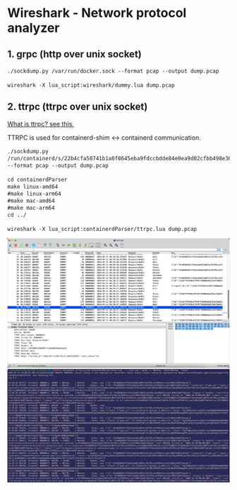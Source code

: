 # Wireshark - Network protocol analyzer

## 1. grpc (http over unix socket)
```
./sockdump.py /var/run/docker.sock --format pcap --output dump.pcap

wireshark -X lua_script:wireshark/dummy.lua dump.pcap
```
## 2. ttrpc (ttrpc over unix socket)
[What is ttrpc? see this.](https://github.com/containerd/ttrpc)

TTRPC is used for containerd-shim <-> containerd communication.

```
./sockdump.py /run/containerd/s/22b4cfa50741b1a0f8645eba9fdccbdde84e0ea9d02cfbb498e36dba8be2fc32 --format pcap --output dump.pcap

cd containerdParser
make linux-amd64
#make linux-arm64
#make mac-amd64
#make mac-arm64
cd ../

wireshark -X lua_script:containerdParser/ttrpc.lua dump.pcap
```

![wireshark](asserts/screenshot1.png)
![wireshark_console](asserts/screenshot2.png)
